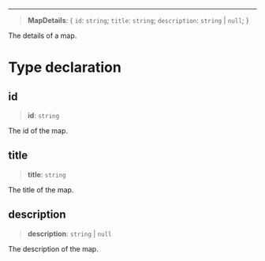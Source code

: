 ***

> **MapDetails**: \{ `id`: `string`; `title`: `string`; `description`: `string` | `null`; }

The details of a map.

# Type declaration

## id

> **id**: `string`

The id of the map.

## title

> **title**: `string`

The title of the map.

## description

> **description**: `string` | `null`

The description of the map.
